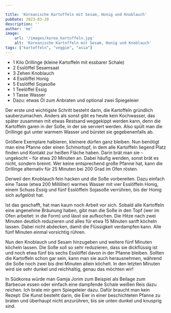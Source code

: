 ```yaml
---

title: 'Koreanische Kartoffeln mit Sesam, Honig und Knoblauch'
pubDate: 2023-03-20
description: ''
author: 'me'
image:
    url: '/images/korea_kartoffeln.jpg'
    alt: 'Koreanische Kartoffeln mit Sesam, Honig und Knoblauch'
tags: ["kartoffeln", "veggie", "asia"]
---
```

* 1 Kilo Drillinge (kleine Kartoffeln mit essbarer Schale)
* 2 Esslöffel Sesamsaat
* 3 Zehen Knoblauch
* 4 Esslöffel Honig
* 5 Esslöffel Sojasoße
* 1 Teelöffel Essig
* 1 Tasse Wasser
* Dazu: etwas Öl zum Anbraten und optional zwei Spiegeleier
  
Der erste und wichtigste Schritt besteht darin, die Kartoffeln gründlich sauberzumachen. Anders als sonst gibt es heute kein Kochwasser, das später zusammen mit etwas Restsand weggekippt werden kann, denn die Kartoffeln garen in der Soße, in der sie serviert werden. Also spült man die Drillinge gut unter warmem Wasser und bürstet sie gegebenenfalls ab.

Größere Exemplare halbieren, kleinere dürfen ganz bleiben. Nun benötigt man eine Pfanne oder einen Schmortopf, in dem alle Kartoffeln liegend Platz finden und Kontakt zur heißen Fläche haben. Darin brät man sie – ungekocht – für etwa 20 Minuten an. Dabei häufig wenden, sonst brät es nicht, sondern brennt. Wer keine entsprechend große Pfanne hat, kann die Drillinge alternativ für 25 Minuten bei 200 Grad im Ofen rösten.

Derweil den Knoblauch fein hacken und die Soße vorbereiten. Dazu einfach eine Tasse (etwa 200 Milliliter) warmes Wasser mit vier Esslöffeln Honig, einem Schuss Essig und fünf Esslöffeln Sojasoße verrühren, bis der Honig sich aufgelöst hat.

Ist das geschafft, hat man kaum noch Arbeit vor sich. Sobald alle Kartoffeln eine angenehme Bräunung haben, gibt man die Soße in den Topf (wer im Ofen arbeitet: in die Form) und lässt sie aufkochen. Die Hitze nach zwei Minuten deutlich reduzieren und alles für etwa 15 Minuten sanft köcheln lassen. Dabei nicht abdecken, damit die Flüssigkeit verdampfen kann. Alle fünf Minuten einmal vorsichtig rühren.

Nun den Knoblauch und Sesam hinzugeben und weitere fünf Minuten köcheln lassen. Die Soße soll so sehr reduzieren, dass sie dickflüssig ist und noch etwa fünf bis sechs Esslöffel davon in der Pfanne bleiben. Sollten die Kartoffeln schon gar sein, kann man sie auch herausnehmen, während die Soße noch zwei bis drei Minuten allein köchelt. In den letzten Minuten wird sie sehr dunkel und reichhaltig, genau das möchten wir!

In Südkorea würde man Gamja Jorim zum Beispiel als Beilage zum Barbecue essen oder einfach eine dampfende Schale weißen Reis dazu reichen. Ich brate mir gern Spiegeleier dazu. Dafür braucht man kein Rezept: Die Kunst besteht darin, die Eier in einer beschichteten Pfanne zu braten und überhaupt nicht anzurühren, bis sie unten dunkel und knusprig sind.